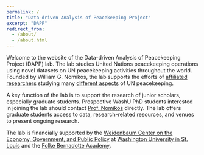 ```yaml
---
permalink: /
title: "Data-driven Analysis of Peacekeeping Project"
excerpt: "DAPP"
redirect_from: 
  - /about/
  - /about.html
---
```


Welcome to the website of the Data-driven Analysis of Peacekeeping Project
(DAPP) lab. The lab studies United Nations peacekeeping operations using novel
datasets on UN peacekeeping activities throughout the world. Founded by William
G. Nomikos, the lab supports the efforts of [affiliated researchers](/people)
studying many [different aspects](/research) of UN peacekeeping.

A key function of the lab is to support the research of junior scholars,
especially graduate students. Prospective WashU PhD students interested in
joining the lab should contact [Prof. Nomikos](mailto:wnomikos@wustl.edu)
directly. The lab offers graduate students access to data, research-related
resources, and venues to present ongoing research.

The lab is financially supported by the
[Weidenbaum Center on the Economy, Government, and Public Policy](https://wc.wustl.edu)
at [Washington University in St. Louis](https://wustl.edu) and the
[Folke Bernadotte Academy](https://fba.se/en/).
